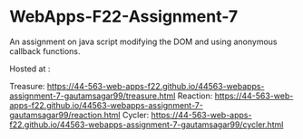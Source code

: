 # WebApps-F22-Assignment-7
An assignment on java script modifying the DOM and using anonymous callback functions.

Hosted at : 

Treasure:  <https://44-563-web-apps-f22.github.io/44563-webapps-assignment-7-gautamsagar99/treasure.html>
Reaction:  <https://44-563-web-apps-f22.github.io/44563-webapps-assignment-7-gautamsagar99/reaction.html>
Cycler:    <https://44-563-web-apps-f22.github.io/44563-webapps-assignment-7-gautamsagar99/cycler.html>

